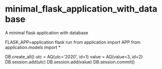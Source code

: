 # minimal_flask_application_with_database
A minimal flask application with database

FLASK_APP=application flask run
from application import APP
from application.models import *

DB.create_all()
utc = AQ(utc='2020', id=1)
value = AQ(value=3, id=2)
DB.session.add(utc)
DB.session.add(value)
DB.session.commit()